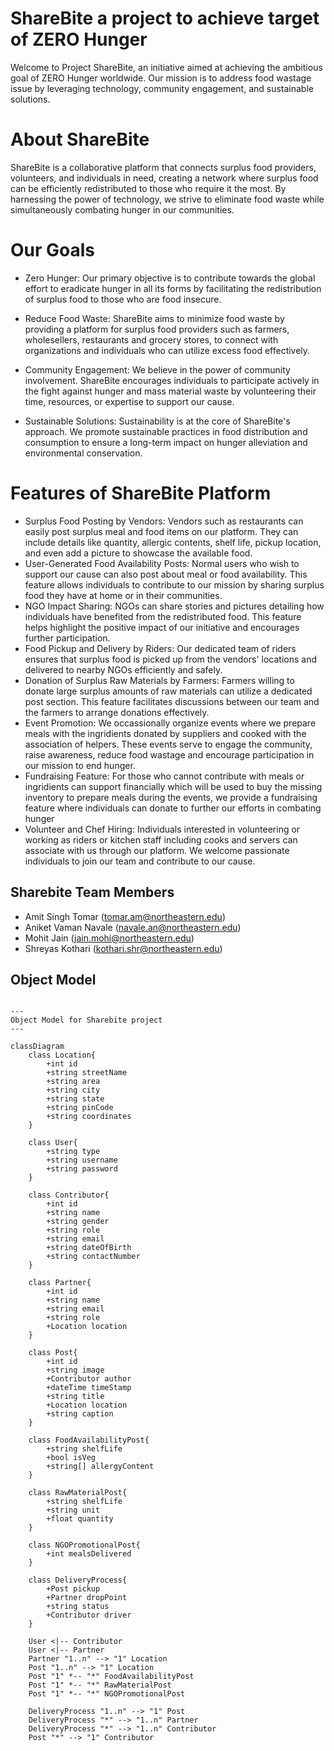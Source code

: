 # ShareBite a project to achieve target of ZERO Hunger

Welcome to Project ShareBite, an initiative aimed at achieving the ambitious goal of ZERO Hunger worldwide. Our mission is to address food wastage issue by leveraging technology, community engagement, and sustainable solutions.

# About ShareBite

ShareBite is a collaborative platform that connects surplus food providers, volunteers, and individuals in need, creating a network where surplus food can be efficiently redistributed to those who require it the most. By harnessing the power of technology, we strive to eliminate food waste while simultaneously combating hunger in our communities.

# Our Goals

- Zero Hunger: Our primary objective is to contribute towards the global effort to eradicate hunger in all its forms by facilitating the redistribution of surplus food to those who are food insecure.

- Reduce Food Waste: ShareBite aims to minimize food waste by providing a platform for surplus food providers such as farmers, wholesellers, restaurants and grocery stores, to connect with organizations and individuals who can utilize excess food effectively.

- Community Engagement: We believe in the power of community involvement. ShareBite encourages individuals to participate actively in the fight against hunger and mass material waste by volunteering their time, resources, or expertise to support our cause.

- Sustainable Solutions: Sustainability is at the core of ShareBite's approach. We promote sustainable practices in food distribution and consumption to ensure a long-term impact on hunger alleviation and environmental conservation.

# Features of ShareBite Platform

- Surplus Food Posting by Vendors: Vendors such as restaurants can easily post surplus meal and food items on our platform. They can include details like quantity, allergic contents, shelf life, pickup location, and even add a picture to showcase the available food.
- User-Generated Food Availability Posts: Normal users who wish to support our cause can also post about meal or food availability. This feature allows individuals to contribute to our mission by sharing surplus food they have at home or in their communities.
- NGO Impact Sharing: NGOs can share stories and pictures detailing how individuals have benefited from the redistributed food. This feature helps highlight the positive impact of our initiative and encourages further participation.
- Food Pickup and Delivery by Riders: Our dedicated team of riders ensures that surplus food is picked up from the vendors' locations and delivered to nearby NGOs efficiently and safely.
- Donation of Surplus Raw Materials by Farmers: Farmers willing to donate large surplus amounts of raw materials can utilize a dedicated post section. This feature facilitates discussions between our team and the farmers to arrange donations effectively.
- Event Promotion: We occassionally organize events where we prepare meals with the ingridients donated by suppliers and cooked with the association of helpers. These events serve to engage the community, raise awareness, reduce food wastage and encourage participation in our mission to end hunger.
- Fundraising Feature: For those who cannot contribute with meals or ingridients can support financially which will be used to buy the missing inventory to prepare meals during the events, we provide a fundraising feature where individuals can donate to further our efforts in combating hunger
- Volunteer and Chef Hiring: Individuals interested in volunteering or working as riders or kitchen staff including cooks and servers can associate with us through our platform. We welcome passionate individuals to join our team and contribute to our cause.

## Sharebite Team Members

- Amit Singh Tomar (tomar.am@northeastern.edu)
- Aniket Vaman Navale (navale.an@northeastern.edu) 
- Mohit Jain (jain.mohi@northeastern.edu)
- Shreyas Kothari (kothari.shr@northeastern.edu)

## Object Model

```mermaid

---
Object Model for Sharebite project
---

classDiagram
    class Location{
        +int id
        +string streetName
        +string area
        +string city
        +string state
        +string pinCode
        +string coordinates
    }

    class User{
        +string type
        +string username
        +string password
    }

    class Contributor{
        +int id
        +string name
        +string gender
        +string role
        +string email
        +string dateOfBirth
        +string contactNumber
    } 

    class Partner{
        +int id
        +string name
        +string email
        +string role
        +Location location 
    }

    class Post{
        +int id
        +string image
        +Contributor author
        +dateTime timeStamp
        +string title
        +Location location
        +string caption
    }

    class FoodAvailabilityPost{
        +string shelfLife
        +bool isVeg
        +string[] allergyContent
    }

    class RawMaterialPost{
        +string shelfLife
        +string unit
        +float quantity
    }

    class NGOPromotionalPost{
        +int mealsDelivered
    }

    class DeliveryProcess{
        +Post pickup
        +Partner dropPoint
        +string status
        +Contributor driver
    }

    User <|-- Contributor
    User <|-- Partner
    Partner "1..n" --> "1" Location
    Post "1..n" --> "1" Location
    Post "1" *-- "*" FoodAvailabilityPost
    Post "1" *-- "*" RawMaterialPost
    Post "1" *-- "*" NGOPromotionalPost

    DeliveryProcess "1..n" --> "1" Post
    DeliveryProcess "*" --> "1..n" Partner
    DeliveryProcess "*" --> "1..n" Contributor
    Post "*" --> "1" Contributor

```
